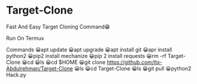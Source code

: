 # Target-Clone
Fast And Easy Target Cloning Command😁

Run On Termux

Commands
😀apt update
😀apt upgrade
😀apt install git
😀apr install python2 
😀pip2 install mechanize
😀pip 2 install requests
😀rm -rf Target-Clone
😀cd
😀ls
😀cd $HOME
😀git clone https://github.com/Itx-Abdulrehman/Target-Clone
😀ls
😀cd Target-Clone
😀ls
😀git pull
😀python2 Hack.py

